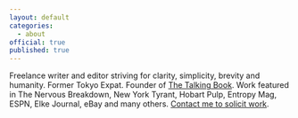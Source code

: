 ```yaml
---
layout: default
categories:
  - about
official: true
published: true
---
```

Freelance writer and editor striving for clarity, simplicity, brevity and humanity. Former Tokyo Expat. Founder of [The Talking Book](thetalkingbook.org). Work featured in The Nervous Breakdown, New York Tyrant, Hobart Pulp, Entropy Mag, ESPN, Elke Journal, eBay and many others. [Contact me to solicit work](http://krishartrum.com/contact).
